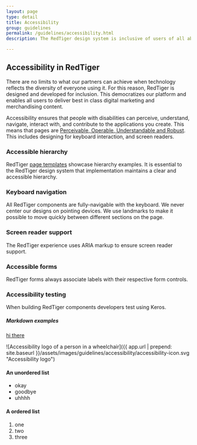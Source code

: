 ```yaml
---
layout: page
type: detail
title: Accessibility
group: guidelines
permalink: /guidelines/accessibility.html
description: The RedTiger design system is inclusive of users of all abilities

---
```


## Accessibility in RedTiger
There are no limits to what our partners can achieve when technology reflects the diversity of everyone using it. For this reason, RedTiger is designed and developed for inclusion.  This democratizes our platform and enables all users to deliver best in class digital marketing and merchandising content. 

Accessibility ensures that people with disabilities can perceive, understand, navigate, interact with, and contribute to the applications you create. This means that pages are [Perceivable, Operable, Understandable and Robust](https://www.w3.org/TR/WCAG20/). This includes designing for keyboard interaction, and screen readers. 

### Accessible hierarchy
RedTiger [page templates](./../page-templates.html) showcase hierarchy examples. It is essential to the RedTiger design system that implementation maintains a clear and accessible hierarchy.

### Keyboard navigation
All RedTiger components are fully-navigable with the keyboard. We never center our designs on pointing devices. We use landmarks to make it possible to move quickly between different sections on the page.

### Screen reader support
The RedTiger experience uses ARIA markup to ensure screen reader support.

### Accessible forms
RedTiger forms always associate labels with their respective form controls. 

### Accessibility testing
When building RedTiger components developers test using Keros.


##### Markdown examples
[hi there](http://microsoft.com.com)

![Accessibility logo of a person in a wheelchair]({{ app.url | prepend: site.baseurl }}/assets/images/guidelines/accessibility/accessibility-icon.svg "Accessibility logo")


#### An unordered list
* okay
* goodbye
* uhhhh

#### A ordered list
1. one
1. two
1. three
